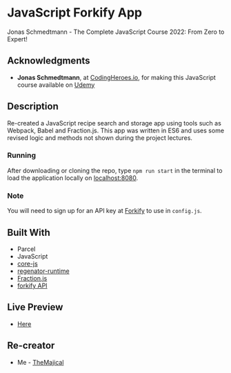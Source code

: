 # JavaScript Forkify App

Jonas Schmedtmann - The Complete JavaScript Course 2022: From Zero to Expert!

## Acknowledgments

- **Jonas Schmedtmann**, at [CodingHeroes.io](http://codingheroes.io/index.html), for making this JavaScript course available on [Udemy](https://www.udemy.com/the-complete-javascript-course)

## Description

Re-created a JavaScript recipe search and storage app using tools such as Webpack, Babel and Fraction.js. This app was written in ES6 and uses some revised logic and methods not shown during the project lectures.

### Running

After downloading or cloning the repo, type `npm run start` in the terminal to load the application locally on [localhost:8080](http://localhost:8080/).

### Note

You will need to sign up for an API key at [Forkify](https://forkify-api.herokuapp.com/v2) to use in `config.js`.

## Built With

- Parcel
- JavaScript
- [core-js](https://www.npmjs.com/package/core-js)
- [regenator-runtime](https://www.npmjs.com/package/regenerator-runtime)
- [Fraction.js](https://github.com/infusion/Fraction.js)
- [forkify API](https://forkify-api.herokuapp.com/v2)

## Live Preview
- [Here](https://forkify-v2.netlify.app)

## Re-creator

- Me - [TheMajical](https://github.com/TheMajical)
